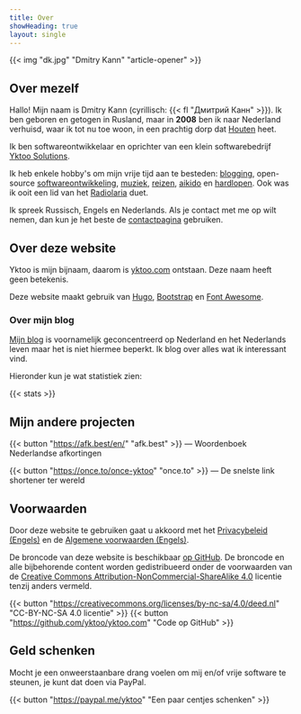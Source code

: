 ```yaml
---
title: Over
showHeading: true
layout: single
---
```


{{< img "dk.jpg" "Dmitry Kann" "article-opener" >}}

## Over mezelf

Hallo! Mijn naam is Dmitry Kann (cyrillisch: {{< fl "Дмитрий Канн" >}}). Ik ben geboren en getogen in Rusland, maar in **2008** ben ik naar Nederland verhuisd, waar ik tot nu toe woon, in een prachtig dorp dat [Houten](en;0221) heet.

Ik ben softwareontwikkelaar en oprichter van een klein softwarebedrijf [Yktoo Solutions](https://yktoo.solutions).

Ik heb enkele hobby's om mijn vrije tijd aan te besteden: [blogging](/), open-source [softwareontwikkeling](en;/software), [muziek](en;/tags/music), [reizen](en;/tags/travel), [aikido](en;/tags/aikido) en [hardlopen](en;/tags/running). Ook was ik ooit een lid van het [Radiolaria](en;/radiolaria) duet.

Ik spreek Russisch, Engels en Nederlands. Als je contact met me op wilt nemen, dan kun je het beste de [contactpagina](/about/contact) gebruiken.

## Over deze website

Yktoo is mijn bijnaam, daarom is <u>yktoo.com</u> ontstaan. Deze naam heeft geen betekenis.

Deze website maakt gebruik van [Hugo](https://gohugo.io/), [Bootstrap](http://getbootstrap.com/) en [Font Awesome](https://fontawesome.com/).

### Over mijn blog

[Mijn blog](/) is voornamelijk geconcentreerd op Nederland en het Nederlands leven maar het is niet hiermee beperkt. Ik blog over alles wat ik interessant vind.

Hieronder kun je wat statistiek zien:

{{< stats >}}

## Mijn andere projecten

{{< button "https://afk.best/en/" "afk.best" >}} — Woordenboek Nederlandse afkortingen

{{< button "https://once.to/once-yktoo" "once.to" >}} — De snelste link shortener ter wereld

## Voorwaarden

Door deze website te gebruiken gaat u akkoord met het [Privacybeleid (Engels)](en;/about/privacy) en de [Algemene voorwaarden (Engels)](en;/about/tos).

De broncode van deze website is beschikbaar [op GitHub](https://github.com/yktoo/yktoo.com). De broncode en alle bijbehorende content worden gedistribueerd onder de voorwaarden van de [Creative Commons Attribution-NonCommercial-ShareAlike 4.0](https://creativecommons.org/licenses/by-sa/4.0/deed.nl) licentie tenzij anders vermeld.

{{< button "https://creativecommons.org/licenses/by-nc-sa/4.0/deed.nl" "<i class='fab fa-creative-commons'></i><i class='fab fa-creative-commons-by'></i><i class='fab fa-creative-commons-nc'></i><i class='fab fa-creative-commons-sa bycon'></i>CC-BY-NC-SA 4.0 licentie" >}}
{{< button "https://github.com/yktoo/yktoo.com" "<i class='fab fa-github bycon'></i>Code op GitHub" >}}

## Geld schenken

Mocht je een onweerstaanbare drang voelen om mij en/of vrije software te steunen, je kunt dat doen via PayPal.

{{< button "https://paypal.me/yktoo" "<i class='fab fa-paypal bycon'></i>Een paar centjes schenken" >}}
